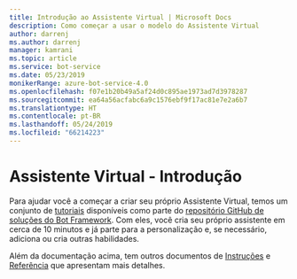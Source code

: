 ```yaml
---
title: Introdução ao Assistente Virtual | Microsoft Docs
description: Como começar a usar o modelo do Assistente Virtual
author: darrenj
ms.author: darrenj
manager: kamrani
ms.topic: article
ms.service: bot-service
ms.date: 05/23/2019
monikerRange: azure-bot-service-4.0
ms.openlocfilehash: f07e1b20b49a5af24d0c895ae1973ad7d3978287
ms.sourcegitcommit: ea64a56acfabc6a9c1576ebf9f17ac81e7e2a6b7
ms.translationtype: HT
ms.contentlocale: pt-BR
ms.lasthandoff: 05/24/2019
ms.locfileid: "66214223"
---
```

# <a name="virtual-assistant---getting-started"></a>Assistente Virtual - Introdução

Para ajudar você a começar a criar seu próprio Assistente Virtual, temos um conjunto de [tutoriais](https://github.com/microsoft/AI/tree/master/docs#tutorials) disponíveis como parte do [repositório GitHub de soluções do Bot Framework](https://github.com/Microsoft/botframework-solutions). Com eles, você cria seu próprio assistente em cerca de 10 minutos e já parte para a personalização e, se necessário, adiciona ou cria outras habilidades.

Além da documentação acima, tem outros documentos de [Instruções](https://github.com/microsoft/AI/tree/master/docs#how-to) e [Referência](https://github.com/microsoft/AI/tree/master/docs#reference) que apresentam mais detalhes.